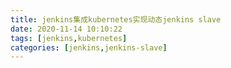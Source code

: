 ```yaml
---
title: jenkins集成kubernetes实现动态jenkins slave
date: 2020-11-14 10:10:22
tags: [jenkins,kubernetes]
categories: [jenkins,jenkins-slave]
---
```

